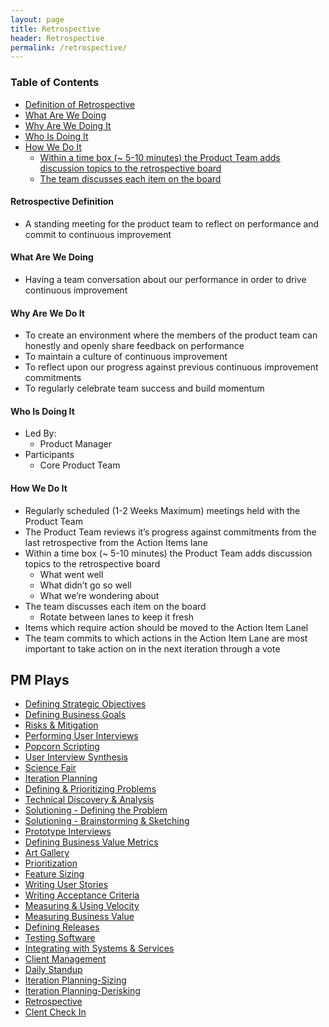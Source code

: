 ```yaml
---
layout: page
title: Retrospective
header: Retrospective
permalink: /retrospective/
---
```

<div class="row">
    <div class="col-md-3">
        <div class="toc">
            <h3>Table of Contents</h3>
                <ul>
                    <li>
                        <a href="#R-Definition">
                            Definition of Retrospective
                        </a>
                    </li>
                    <li>
                        <a href="#R-What">
                            What Are We Doing
                        </a>
                    </li>
                    <li>
                        <a href="#R-Why">
                            Why Are We Doing It
                        </a>
                    </li>
                    <li>
                        <a href="#R-Who">
                            Who Is Doing It
                        </a>
                    </li>
                    <li>
                        <a href="#R-How">
                            How We Do It
                        </a>
                        <ul>
                            <li><a href="#R-Time">
                            Within a time box (~ 5-10 minutes) the Product Team adds discussion topics to the retrospective board
                            </a></li>
                            <li><a href="#R-Board">
                            The team discusses each item on the board
                            </a></li>
                        </ul>
                    </li>
                   </ul>
        </div>
    </div>
    <div class="col-md-6">
        <h4 class="R-Definition" id="R-Definition">
            Retrospective Definition
        </h4>
		<ul>
			<li>A standing meeting for the product team to reflect on performance and commit to continuous improvement
</li>
		</ul>
        <h4 class="R-What" id="R-What">
            What Are We Doing
        </h4>
	<ul>
        <li>Having a team conversation about our performance in order to drive continuous improvement
</li>
	</ul>
        <h4 class="R-Why" id="R-Why">
            Why Are We Do It
        </h4>
            <ul>
                <li>To create an environment where the members of the product team can honestly and openly share feedback on performance</li>
                <li>To maintain a culture of continuous improvement</li>
                <li>To reflect upon our progress against previous continuous improvement commitments</li>
                <li>To regularly celebrate team success and build momentum</li>
	        </ul>
        <h4 class="R-Who" id="R-Who">
            Who Is Doing It
        </h4>
            <ul>
                <li>Led By:
    	            <ul>
        	            <li>Product Manager</li>
    	            </ul>
                 </li>
                <li>Participants
    	            <ul>
                      <li>Core Product Team </li>
                  </ul>    
                </li>
            </ul>
        <h4 class="R-How" id="R-How">
            How We Do It
        </h4>
            <ul>
                <li>Regularly scheduled (1-2 Weeks Maximum) meetings held with the Product Team</li>
                <li>The Product Team reviews it’s progress against commitments from the last retrospective from the Action Items lane</li>
                <li>Within a time box (~ 5-10 minutes) the Product Team adds discussion topics to the retrospective board
                  <ul>
                    <li>What went well</li>
                    <li>What didn’t go so well</li>
                    <li>What we’re wondering about</li>
                  </ul>
                </li>
                <li class="R-Board" id="R-Board">The team discusses each item on the board
                    <uL>
                        <li>Rotate between lanes to keep it fresh</li>
                    </ul>
                </li>
                <li>Items which require action should be moved to the Action Item Lanel</li>
                <li>The team commits to which actions in the Action Item Lane are most important to take action on in the next iteration through a vote</li>
                </li>
            </ul>
        </li>
    </ul>
    </div>
    <div class="col-md-3">
        <div class="sideLinks">
            <h2>PM Plays</h2>
                <ul>
                    <li><a href="{{ site.baseurl }}/strategic-objectives">Defining Strategic Objectives</a></li>
                    <li><a href="{{ site.baseurl }}/business-goals">Defining Business Goals</a></li>
                    <li><a href="{{ site.baseurl }}/risks-mitigation">Risks &amp; Mitigation</a></li>
                    <li><a href="{{ site.baseurl }}/user-interviews">Performing User Interviews</a></li>
                    <li><a href="{{ site.baseurl }}/popcorn-scripting">Popcorn Scripting</a></li>
                    <li><a href="{{ site.baseurl }}/interview-synthesis">User Interview Synthesis</a></li>
                    <li><a href="{{ site.baseurl }}/science-fair">Science Fair</a></li>
                    <li><a href="{{ site.baseurl }}/iteration-planning">Iteration Planning</a></li>
                    <li><a href="{{ site.baseurl }}/defining-problems">Defining &amp; Prioritizing Problems</a></li>
                    <li><a href="{{ site.baseurl }}/technical-discovery">Technical Discovery &amp; Analysis</a></li>
                    <li><a href="{{ site.baseurl }}/solutioning-problem">Solutioning - Defining the Problem</a></li>
                    <li><a href="{{ site.baseurl }}/solutioning-sketching">Solutioning - Brainstorming &amp; Sketching</a></li>
                    <li><a href="{{ site.baseurl }}/prototype-interviews">Prototype Interviews</a></li>
                    <li><a href="{{ site.baseurl }}/business-metrics">Defining Business Value Metrics</a></li>
                    <li><a href="{{ site.baseurl }}/art-gallery">Art Gallery</a></li>
                    <li><a href="{{ site.baseurl }}/prioritization">Prioritization</a></li>
                    <li><a href="{{ site.baseurl }}/feature-sizing">Feature Sizing</a></li>
                    <li><a href="{{ site.baseurl }}/user-stories">Writing User Stories</a></li>
                    <li><a href="{{ site.baseurl }}/acceptance-criteria">Writing Acceptance Criteria</a></li>
                    <li><a href="{{ site.baseurl }}/measuring-velocity">Measuring &amp; Using Velocity</a></li>
                    <li><a href="{{ site.baseurl }}/measuring-value">Measuring Business Value</a></li>
                    <li><a href="{{ site.baseurl }}/defining-releases">Defining Releases</a></li>
                    <li><a href="{{ site.baseurl }}/testing-software">Testing Software</a></li>
                    <li><a href="{{ site.baseurl }}/system-services">Integrating with Systems &amp; Services</a></li>
                    <li><a href="{{ site.baseurl }}/client-management">Client Management</a></li>
                    <li><a href="{{ site.baseurl }}/daily-standup">Daily Standup</a></li>
                    <li><a href="{{ site.baseurl }}/iteration-sizing">Iteration Planning-Sizing</a></li>
                    <li><a href="{{ site.baseurl }}/iteration-derisking">Iteration Planning-Derisking</a></li>
                    <li><a href="{{ site.baseurl }}/retrospective">Retrospective</a></li>
                    <li><a href="{{ site.baseurl }}/check-in">Clent Check In</a></li>
                </ul>
          </div>
    </div>
</div>
